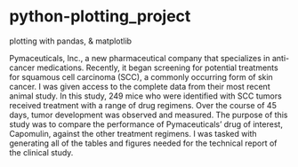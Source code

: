 # python-plotting_project
plotting with pandas, &amp; matplotlib

Pymaceuticals, Inc., a new pharmaceutical company that specializes in anti-cancer medications. Recently, it began screening for potential treatments for squamous cell carcinoma (SCC), a commonly occurring form of skin cancer. I was given access to the complete data from their most recent animal study. In this study, 249 mice who were identified with SCC tumors received treatment with a range of drug regimens. Over the course of 45 days, tumor development was observed and measured. The purpose of this study was to compare the performance of Pymaceuticals’ drug of interest, Capomulin, against the other treatment regimens. I was tasked with generating all of the tables and figures needed for the technical report of the clinical study.
